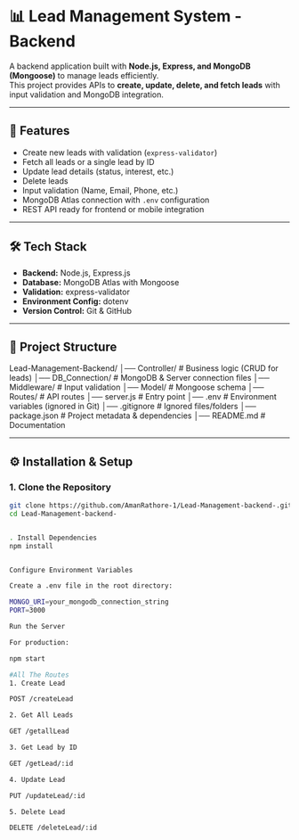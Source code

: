 # 📊 Lead Management System - Backend

A backend application built with **Node.js, Express, and MongoDB (Mongoose)** to manage leads efficiently.  
This project provides APIs to **create, update, delete, and fetch leads** with input validation and MongoDB integration.  

---

## 🚀 Features
- Create new leads with validation (`express-validator`)
- Fetch all leads or a single lead by ID
- Update lead details (status, interest, etc.)
- Delete leads
- Input validation (Name, Email, Phone, etc.)
- MongoDB Atlas connection with `.env` configuration
- REST API ready for frontend or mobile integration

---

## 🛠️ Tech Stack
- **Backend:** Node.js, Express.js
- **Database:** MongoDB Atlas with Mongoose
- **Validation:** express-validator
- **Environment Config:** dotenv
- **Version Control:** Git & GitHub

---

## 📂 Project Structure
Lead-Management-Backend/
│── Controller/ # Business logic (CRUD for leads)
│── DB_Connection/ # MongoDB & Server connection files
│── Middleware/ # Input validation
│── Model/ # Mongoose schema
│── Routes/ # API routes
│── server.js # Entry point
│── .env # Environment variables (ignored in Git)
│── .gitignore # Ignored files/folders
│── package.json # Project metadata & dependencies
│── README.md # Documentation



---

## ⚙️ Installation & Setup

### 1. Clone the Repository
```bash
git clone https://github.com/AmanRathore-1/Lead-Management-backend-.git
cd Lead-Management-backend-


. Install Dependencies
npm install


Configure Environment Variables

Create a .env file in the root directory:

MONGO_URI=your_mongodb_connection_string
PORT=3000

Run the Server

For production:

npm start

#All The Routes
1. Create Lead

POST /createLead

2. Get All Leads

GET /getallLead

3. Get Lead by ID

GET /getLead/:id

4. Update Lead

PUT /updateLead/:id

5. Delete Lead

DELETE /deleteLead/:id

